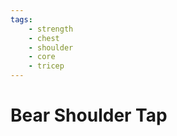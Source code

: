 ```yaml
---
tags:
    - strength
    - chest
    - shoulder
    - core
    - tricep
---
```


#  Bear Shoulder Tap
